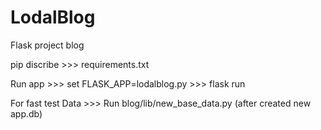 # LodalBlog
Flask project blog

pip discribe >>> requirements.txt

Run app >>> set FLASK_APP=lodalblog.py
        >>> flask run 

For fast test Data >>> Run blog/lib/new_base_data.py (after created new app.db)